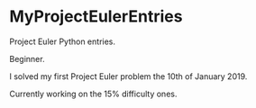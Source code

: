 # MyProjectEulerEntries
Project Euler Python entries.

Beginner.

I solved my first Project Euler problem the 10th of January 2019.

Currently working on the 15% difficulty ones.
